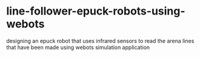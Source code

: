 # line-follower-epuck-robots-using-webots
designing an epuck robot that uses infrared sensors to read the arena lines that have been made using webots simulation application
